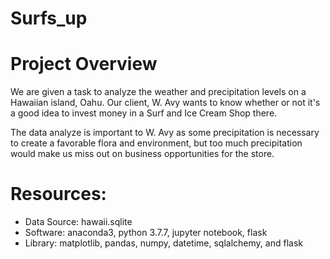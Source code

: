 # Surfs_up

# Project Overview
We are given a task to analyze the weather and precipitation levels on a Hawaiian island, Oahu. Our client, W. Avy wants to know whether or not it's a good idea to invest money in a Surf and Ice Cream Shop there.

The data analyze is important to W. Avy as some precipitation is necessary to create a favorable flora and environment, but too much precipitation would make us miss out on business opportunities for the store.

# Resources:
- Data Source: hawaii.sqlite
- Software: anaconda3, python 3.7.7, jupyter notebook, flask
- Library: matplotlib, pandas, numpy, datetime, sqlalchemy, and flask
